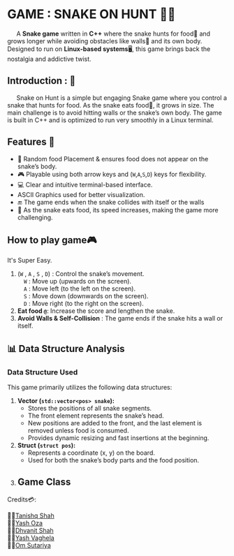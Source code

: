 # GAME : SNAKE ON HUNT 🐍🐍

&ensp;&ensp;&ensp;A **Snake game** written in **C++** where the snake hunts for food🍊 and grows longer while avoiding obstacles like walls🧱 and its own body. Designed to run on **Linux-based systems**🖥️, this game brings back the nostalgia and addictive twist.</P>

## Introduction : 🚀

&ensp;&ensp;&ensp;Snake on Hunt is a simple but engaging Snake game where you control a snake that hunts for food. As the snake eats food🍉, it grows in size. The main challenge is to avoid hitting walls or the snake’s own body. The game is built in C++ and is optimized to run very smoothly in a Linux terminal.

## Features 📌

- 🍊 Random food Placement & ensures food does not appear on the snake’s body.
- 🎮 Playable using both arrow keys and (`W`,`A`,`S`,`D`) keys for flexibility.
- 💻 Clear and intuitive terminal-based interface.
- ASCII Graphics used for better visualization.
- 🔚 The game ends when the snake collides with itself or the walls
- 💨 As the snake eats food, its speed increases, making the game more challenging.



## How to play game🎮

It's Super Easy.
<br>
1. (`W` , `A` , `S` , `D`) : Control the snake’s movement.<br>
	&ensp;&ensp;`W` : Move up (upwards on the screen).<br>
	&ensp;&ensp;`A` : Move left (to the left on the screen).<br>
	&ensp;&ensp;`S` : Move down (downwards on the screen).<br>
	&ensp;&ensp;`D` : Move right (to the right on the screen).<br>
2. **Eat food `@`**: Increase the score and lengthen the snake.
3. **Avoid Walls & Self-Collision** : The game ends if the snake hits a wall or itself.
 	
## 📊 Data Structure Analysis
### Data Structure Used 
This game primarily utilizes the following data structures:

1. **Vector (`std::vector<pos> snake`):**
   - Stores the positions of all snake segments.
   - The front element represents the snake’s head.
   - New positions are added to the front, and the last element is removed unless food is consumed.
   - Provides dynamic resizing and fast insertions at the beginning.
2. **Struct (`struct pos`):**
   - Represents a coordinate (x, y) on the board.
   - Used for both the snake’s body parts and the food position.
3. **Game Class**
   -
Credits💳:

👨‍💻[Tanishq Shah](https://github.com/Tanishq7361) <br>
👨‍💻[Yash Oza](https://github.com/Yash-Oza-ui) <br>
👨‍💻[Dhvanit Shah](https://github.com/shahdhvanit) <br>
👨‍💻[Yash Vaghela](https://github.com/Yash071-ma) <br>
👨‍💻[Om Sutariya](https://github.com/thunder1907)
